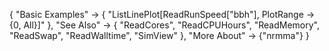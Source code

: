 {
  "Basic Examples" -> {
    "ListLinePlot[ReadRunSpeed[\"bbh\"], PlotRange -> {0, All}]"
    },
  "See Also" -> {
   "ReadCores",
   "ReadCPUHours",
   "ReadMemory",
   "ReadSwap",
   "ReadWalltime",
   "SimView"
   },
  "More About" -> {"nrmma"}
}
